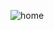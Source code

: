 ![home](https://user-images.githubusercontent.com/40785306/54644183-c3c1a400-4abe-11e9-893e-90f67dd7e897.JPG)
